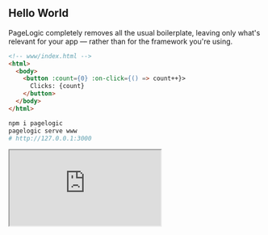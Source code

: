 ## Hello World

PageLogic completely removes all the usual boilerplate,
leaving only what's relevant for your app &mdash; rather than
for the framework you're using.

<div class="md-row">

<div class="md-col-1">

```html
<!-- www/index.html -->
<html>
  <body>
    <button :count={0} :on-click={() => count++}>
      Clicks: {count}
    </button>
  </body>
</html>
```

</div>
<div class="md-col">

```bash
npm i pagelogic
pagelogic serve www
# http://127.0.0.1:3000
```

</div>
<div class="md-col">
<iframe title="Hello World Example" src="https://pagelogic.dev/samples/quick-start" loading="lazy"></iframe>
</div>
</div>

<!--
## Why PageLogic

<div class="container px-4 px-sm-3">
<div class="row">
<app-card :icon="dash-circle" :title="Less of">

**Zero boilerplate** — forget ceremonies like React's `useState()`, `render()` etc. PageLogic handles these details behind the scenes, keeping your code clean and expressive.

**Zero dependencies** — compiled pages only need their accompanying JavaScript file and the PageLogic runtime, both generated by the compiler or the server.

**Super lightweight** — it sports a tiny runtime of less than 4kB (minified, compressed).

**No Virtual DOM** — PageLogic uses direct DOM reflection, a much lighter and efficient solution.

</app-card>
<app-card :icon="plus-circle" :title="More of">

**Isomorphic by design** — with traditional frameworks, running the same logic in both the server and the client can be challenging. PageLogic server does it by default.

**Advanced routing** — the same set of pages can work as a classic website and as a modern [SPA](https://en.wikipedia.org/wiki/Single-page\_application) at the same time.

**Simple components** — going from a simple block of code to a component is trivial and this makes developing your own reusable libraries convenient.

**Flexible deployment** — PageLogic pages can be served using the included [Node.js](https://nodejs.org/) server or [Express](https://expressjs.com/) middleware, or can be used as precompiled HTML.

</app-card>
</div>
</div>
-->
<!--
## Roadmap

<div class="md-row mb-0">

<div class="md-col-1">

PageLogic is still in its infancy and is currently in its first development release, v.1.x. Stable releases for production will have even numbers, like 2.x, 4.x etc.
<br/>
First production release is on course for Spring 2024.

</div>
<div class="md-col-1">

We'd love to collect your feedback! If you're interested, or you're are just curious about our HTML-centric approach, please star us on GitHub and maybe have a look at our GitHub discussions, which we'll launch soon.

</div>
</div>
-->

